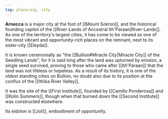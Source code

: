 ```yaml
---
tag: place/aip, city
---
```

**Arnecca** is a major city at the foot of [[Mount Sokron]], and the historical founding capitol of the [[River-Lands of Ancestral Ith'Paraan|River-Lands]]. As one of the territory's largest cities, it has come to be viewed as one of the most vibrant and opportunity-rich places on the remnant, next to its sister-city [[Eleyda]].

It is known ceremonially as "the [[Bullion#Miracle City|Miracle City]] of the Seedling Lands", for it is said long after the land was upturned by erosion, a single seed survived, proving to those who came after [[Ith'Paraan]] that the land was not lifeless or hopeless. As a result of its history, it is one of the oldest standing cities on Bullion, no doubt also due to its position at the conflux of the [[Ithika River Valley]].

It was the site of the [[First Institute]], founded by [[Camillo Ponderosa]] and [[Kolin Summers]], though when that burned down the [[Second Institute]] was constructed elsewhere.

Its eidolon is [[Joli]], embodiment of opportunity.
